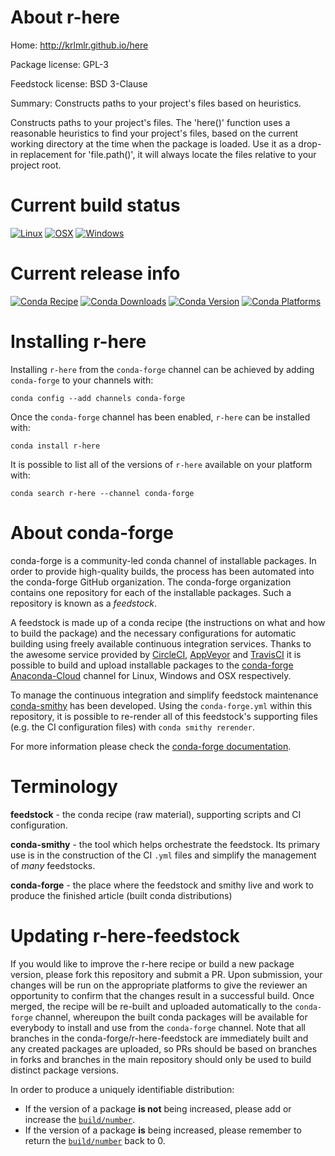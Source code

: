 About r-here
============

Home: http://krlmlr.github.io/here

Package license: GPL-3

Feedstock license: BSD 3-Clause

Summary: Constructs paths to your project's files based on heuristics.

Constructs paths to your project's files. The 'here()' function uses a reasonable
heuristics to find your project's files, based on the current working directory at the time
when the package is loaded. Use it as a drop-in replacement for 'file.path()', it will always
locate the files relative to your project root.


Current build status
====================

[![Linux](https://img.shields.io/circleci/project/github/conda-forge/r-here-feedstock/master.svg?label=Linux)](https://circleci.com/gh/conda-forge/r-here-feedstock)
[![OSX](https://img.shields.io/travis/conda-forge/r-here-feedstock/master.svg?label=macOS)](https://travis-ci.org/conda-forge/r-here-feedstock)
[![Windows](https://img.shields.io/appveyor/ci/conda-forge/r-here-feedstock/master.svg?label=Windows)](https://ci.appveyor.com/project/conda-forge/r-here-feedstock/branch/master)

Current release info
====================
[![Conda Recipe](https://img.shields.io/badge/recipe-r--here-green.svg)](https://anaconda.org/conda-forge/r-here)
[![Conda Downloads](https://img.shields.io/conda/dn/conda-forge/r-here.svg)](https://anaconda.org/conda-forge/r-here)
[![Conda Version](https://img.shields.io/conda/vn/conda-forge/r-here.svg)](https://anaconda.org/conda-forge/r-here)
[![Conda Platforms](https://img.shields.io/conda/pn/conda-forge/r-here.svg)](https://anaconda.org/conda-forge/r-here)

Installing r-here
=================

Installing `r-here` from the `conda-forge` channel can be achieved by adding `conda-forge` to your channels with:

```
conda config --add channels conda-forge
```

Once the `conda-forge` channel has been enabled, `r-here` can be installed with:

```
conda install r-here
```

It is possible to list all of the versions of `r-here` available on your platform with:

```
conda search r-here --channel conda-forge
```


About conda-forge
=================

conda-forge is a community-led conda channel of installable packages.
In order to provide high-quality builds, the process has been automated into the
conda-forge GitHub organization. The conda-forge organization contains one repository
for each of the installable packages. Such a repository is known as a *feedstock*.

A feedstock is made up of a conda recipe (the instructions on what and how to build
the package) and the necessary configurations for automatic building using freely
available continuous integration services. Thanks to the awesome service provided by
[CircleCI](https://circleci.com/), [AppVeyor](http://www.appveyor.com/)
and [TravisCI](https://travis-ci.org/) it is possible to build and upload installable
packages to the [conda-forge](https://anaconda.org/conda-forge)
[Anaconda-Cloud](http://docs.anaconda.org/) channel for Linux, Windows and OSX respectively.

To manage the continuous integration and simplify feedstock maintenance
[conda-smithy](http://github.com/conda-forge/conda-smithy) has been developed.
Using the ``conda-forge.yml`` within this repository, it is possible to re-render all of
this feedstock's supporting files (e.g. the CI configuration files) with ``conda smithy rerender``.

For more information please check the [conda-forge documentation](https://conda-forge.org/docs/).

Terminology
===========

**feedstock** - the conda recipe (raw material), supporting scripts and CI configuration.

**conda-smithy** - the tool which helps orchestrate the feedstock.
                   Its primary use is in the construction of the CI ``.yml`` files
                   and simplify the management of *many* feedstocks.

**conda-forge** - the place where the feedstock and smithy live and work to
                  produce the finished article (built conda distributions)


Updating r-here-feedstock
=========================

If you would like to improve the r-here recipe or build a new
package version, please fork this repository and submit a PR. Upon submission,
your changes will be run on the appropriate platforms to give the reviewer an
opportunity to confirm that the changes result in a successful build. Once
merged, the recipe will be re-built and uploaded automatically to the
`conda-forge` channel, whereupon the built conda packages will be available for
everybody to install and use from the `conda-forge` channel.
Note that all branches in the conda-forge/r-here-feedstock are
immediately built and any created packages are uploaded, so PRs should be based
on branches in forks and branches in the main repository should only be used to
build distinct package versions.

In order to produce a uniquely identifiable distribution:
 * If the version of a package **is not** being increased, please add or increase
   the [``build/number``](http://conda.pydata.org/docs/building/meta-yaml.html#build-number-and-string).
 * If the version of a package **is** being increased, please remember to return
   the [``build/number``](http://conda.pydata.org/docs/building/meta-yaml.html#build-number-and-string)
   back to 0.